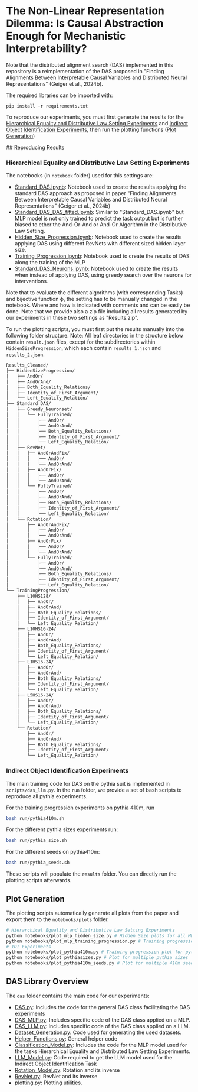 # The Non-Linear Representation Dilemma: Is Causal Abstraction Enough for Mechanistic Interpretability?

Note that the distributed alignment search (DAS) implemented in this repository is a reimplementation of the DAS proposed in "Finding Alignments Between Interpretable Causal Variables and Distributed Neural Representations" (Geiger et al., 2024b). 

The required libraries can be imported with:
```
pip install -r requirements.txt
```

To reproduce our experiments, you must first generate the results for the [Hierarchical Equality and Distributive Law Setting Experiments](#hierarchical-equality-and-distributive-law-setting-experiments) and [Indirect Object Identification Experiments](#indirect-object-identification-experiments-in-run-scripts-folders), then run the plotting functions ([Plot Generation](#plot-generation))

## Reproducing Results
### Hierarchical Equality and Distributive Law Setting Experiments 
The notebooks (in ``notebook`` folder) used for this settings are:

+ [Standard\_DAS.ipynb](notebook/Standard_DAS.ipynb): Notebook used to create the results applying the standard DAS approach as proposed in paper "Finding Alignments Between Interpretable Causal Variables and Distributed Neural Representations" (Geiger et al., 2024b)
+ [Standard\_DAS\_DAS\_fitted.ipynb](notebook/Standard_DAS_DAS_fitted.ipynb): Similar to "Standard\_DAS.ipynb" but MLP model is not only trained to predict the task output but is further biased to ether the And-Or-And or And-Or Algorithm in the Distributive Law Setting.
+ [Hidden\_Size\_Progression.ipynb](notebook/Hidden_Size_Progression.ipynb): Notebook used to create the results applying DAS using different RevNets with different sized hidden layer size.
+ [Training\_Progression.ipynb](notebook/Training_Progression.ipynb): Notebook used to create the results of DAS along the training of the MLP
+ [Standard\_DAS\_Neurons.ipynb](notebook/Standard_DAS_Neurons.ipynb): Notebook used to create the results when instead of applying DAS, using greedy search over the neurons for interventions.

Note that to evaluate the different algorithms (with corresponding Tasks) and bijective function ϕ, the setting has to be manually changed in the notebook. Where and how is indicated with comments and can be easily be done. Note that we provide also a zip file including all results generated by our experiments in these two settings as "Results.zip".

To run the plotting scripts, you must first put the results manually into the following folder structure.
Note: All leaf directories in the structure below contain `result.json` files, except for the subdirectories within `HiddenSizeProgression`, which each contain `results_1.json` and `results_2.json`.


```markdown
Results_Cleaned/
├── HiddenSizeProgression/
│   ├── AndOr/
│   ├── AndOrAnd/
│   ├── Both_Equality_Relations/
│   ├── Identity_of_First_Argument/
│   └── Left_Equality_Relation/
├── Standard_DAS/
│   ├── Greedy_Neuronset/
│   │   └── FullyTrained/
│   │       ├── AndOr/
│   │       ├── AndOrAnd/
│   │       ├── Both_Equality_Relations/
│   │       ├── Identity_of_First_Argument/
│   │       └── Left_Equality_Relation/
│   ├── RevNet/
│   │   ├── AndOrAndFix/
│   │   │   ├── AndOr/
│   │   │   └── AndOrAnd/
│   │   ├── AndOrFix/
│   │   │   ├── AndOr/
│   │   │   └── AndOrAnd/
│   │   └── FullyTrained/
│   │       ├── AndOr/
│   │       ├── AndOrAnd/
│   │       ├── Both_Equality_Relations/
│   │       ├── Identity_of_First_Argument/
│   │       └── Left_Equality_Relation/
│   └── Rotation/
│       ├── AndOrAndFix/
│       │   ├── AndOr/
│       │   └── AndOrAnd/
│       ├── AndOrFix/
│       │   ├── AndOr/
│       │   └── AndOrAnd/
│       └── FullyTrained/
│           ├── AndOr/
│           ├── AndOrAnd/
│           ├── Both_Equality_Relations/
│           ├── Identity_of_First_Argument/
│           └── Left_Equality_Relation/
└── TrainingProgression/
    ├── L10HS128/
    │   ├── AndOr/
    │   ├── AndOrAnd/
    │   ├── Both_Equality_Relations/
    │   ├── Identity_of_First_Argument/
    │   └── Left_Equality_Relation/
    ├── L10HS16-24/
    │   ├── AndOr/
    │   ├── AndOrAnd/
    │   ├── Both_Equality_Relations/
    │   ├── Identity_of_First_Argument/
    │   └── Left_Equality_Relation/
    ├── L1HS16-24/
    │   ├── AndOr/
    │   ├── AndOrAnd/
    │   ├── Both_Equality_Relations/
    │   ├── Identity_of_First_Argument/
    │   └── Left_Equality_Relation/
    ├── L5HS16-24/
    │   ├── AndOr/
    │   ├── AndOrAnd/
    │   ├── Both_Equality_Relations/
    │   ├── Identity_of_First_Argument/
    │   └── Left_Equality_Relation/
    └── Rotation/
        ├── AndOr/
        ├── AndOrAnd/
        ├── Both_Equality_Relations/
        ├── Identity_of_First_Argument/
        └── Left_Equality_Relation/
```




### Indirect Object Identification Experiments 

The main training code for DAS on the pythia suit is implemented in ``scripts/das_llm.py``. In the ``run`` folder, we provide a set of bash scripts to reproduce all pythia experiments.

For the training progression experiments on pythia 410m, run
```bash
bash run/pythia410m.sh
```

For the different pythia sizes experiments run:
```bash
bash run/pythia_size.sh
```

For the different seeds on pythia410m:
```bash
bash run/pythia_seeds.sh
```

These scripts will populate the ``results`` folder. You can directly run the plotting scripts afterwards.

## Plot Generation

The plotting scripts automatically generate all plots from the paper and export them to the ``notebooks/plots`` folder.

```bash
# Hierarchical Equality and Distributive Law Setting Experiments 
python notebooks/plot_mlp_hidden_size.py # Hidden Size plots for all MLP experiments
python notebooks/plot_mlp_training_progression.py # Training progression plot for all MLP experiments
# IOI Experiments
python notebooks/plot_pythia410m.py # Training progression plot for pythia 410m
python notebooks/plot_pythiasizes.py # Plot for multiple pythia sizes
python notebooks/plot_pythia410m_seeds.py # Plot for multiple 410m seeds
```
## DAS Library Overview

The ``das`` folder contains the main code for our experiments: 
+ [DAS.py](das/DAS.py): Includes the code for the general DAS class facilitating the DAS experiments
+ [DAS_MLP.py](das/DAS_MLP.py): Includes specific code of the DAS class applied on a MLP.
+ [DAS_LLM.py](das/DAS_LLM.py): Includes specific code of the DAS class applied on a LLM.
+ [Dataset_Generation.py](das/Dataset_Generation.py): Code used for generating the used datasets.
+ [Helper_Functions.py](das/Helper_Functions.py): General helper code
+ [Classification_Model.py](das/Classification_Model.py): Includes the code for the MLP model used for the tasks Hierarchical Equality and Distributed Law Setting Experiments.
+ [LLM_Model.py](das/LLM_Model.py): Code required to get the LLM model used for the Indirect Object Identification Task
+ [Rotation_Model.py](das/Rotation_Model.py): Rotation and its inverse
+ [RevNet.py](das/RevNet.py): RevNet and its inverse
+ [plotting.py](das/plotting.py): Plotting utilities.
